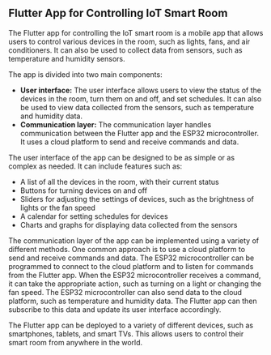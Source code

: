 ## Flutter App for Controlling IoT Smart Room

The Flutter app for controlling the IoT smart room is a mobile app that allows users to control various devices in the room, such as lights, fans, and air conditioners. It can also be used to collect data from sensors, such as temperature and humidity sensors.

The app is divided into two main components:

* **User interface:** The user interface allows users to view the status of the devices in the room, turn them on and off, and set schedules. It can also be used to view data collected from the sensors, such as temperature and humidity data.
* **Communication layer:** The communication layer handles communication between the Flutter app and the ESP32 microcontroller. It uses a cloud platform to send and receive commands and data.

The user interface of the app can be designed to be as simple or as complex as needed. It can include features such as:

* A list of all the devices in the room, with their current status
* Buttons for turning devices on and off
* Sliders for adjusting the settings of devices, such as the brightness of lights or the fan speed
* A calendar for setting schedules for devices
* Charts and graphs for displaying data collected from the sensors

The communication layer of the app can be implemented using a variety of different methods. One common approach is to use a cloud platform to send and receive commands and data. The ESP32 microcontroller can be programmed to connect to the cloud platform and to listen for commands from the Flutter app. When the ESP32 microcontroller receives a command, it can take the appropriate action, such as turning on a light or changing the fan speed. The ESP32 microcontroller can also send data to the cloud platform, such as temperature and humidity data. The Flutter app can then subscribe to this data and update its user interface accordingly.

The Flutter app can be deployed to a variety of different devices, such as smartphones, tablets, and smart TVs. This allows users to control their smart room from anywhere in the world.

